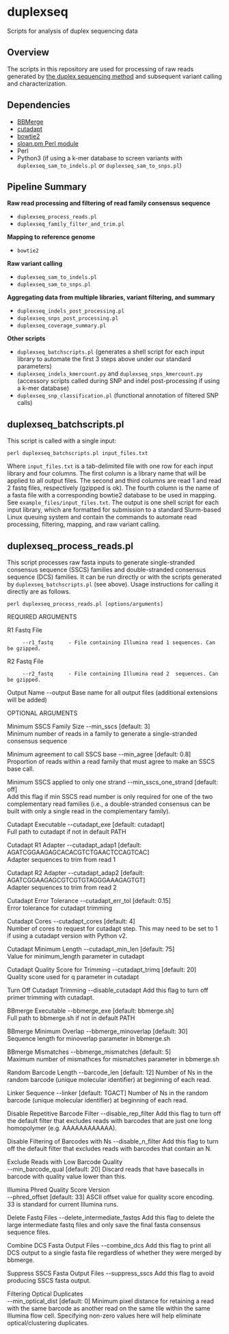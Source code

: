 # duplexseq
Scripts for analysis of duplex sequencing data


## Overview

The scripts in this repository are used for processing of raw reads generated by [the duplex sequencing method](https://www.nature.com/articles/nprot.2014.170) and subsequent variant calling and characterization.

## Dependencies

- [BBMerge](https://jgi.doe.gov/data-and-tools/bbtools/bb-tools-user-guide/bbmerge-guide/)
- [cutadapt](https://cutadapt.readthedocs.io/en/stable/)
- [bowtie2](http://bowtie-bio.sourceforge.net/bowtie2/index.shtml)
- [sloan.pm Perl module](https://github.com/dbsloan/perl_modules)
- Perl
- Python3 (if using a k-mer database to screen variants with `duplexseq_sam_to_indels.pl` or `duplexseq_sam_to_snps.pl`)

## Pipeline Summary

**Raw read processing and filtering of read family consensus sequence**
- `duplexseq_process_reads.pl`
- `duplexseq_family_filter_and_trim.pl`

**Mapping to reference genome**
- `bowtie2`

**Raw variant calling**
- `duplexseq_sam_to_indels.pl`
- `duplexseq_sam_to_snps.pl`

**Aggregating data from multiple libraries, variant filtering, and summary**
- `duplexseq_indels_post_processing.pl`
- `duplexseq_snps_post_processing.pl`
- `duplexseq_coverage_summary.pl`

**Other scripts**
- `duplexseq_batchscripts.pl` (generates a shell script for each input library to automate the first 3 steps above under our standard parameters)
- `duplexseq_indels_kmercount.py` and `duplexseq_snps_kmercount.py` (accessory scripts called during SNP and indel post-processing if using a k-mer database)
- `duplexseq_snp_classification.pl` (functional annotation of filtered SNP calls)

## duplexseq_batchscripts.pl

This script is called with a single input:

`perl duplexseq_batchscripts.pl input_files.txt`

Where `input_files.txt` is a tab-delimited file with one row for each input library and four columns. The first column is a library name that will be applied to all output files. The second and third columns are read 1 and read 2 fastq files, respectively (gzipped is ok). The fourth column is the name of a fasta file with a corresponding bowtie2 database to be used in mapping. See `example_files/input_files.txt`. The output is one shell script for each input library, which are formatted for submission to a standard Slurm-based Linux queuing system and contain the commands to automate read processing, filtering, mapping, and raw variant calling.

## duplexseq_process_reads.pl

This script processes raw fasta inputs to generate single-stranded consensus sequence (SSCS) families and double-stranded consensus sequence (DCS) families. It can be run directly or with the scripts generated by `duplexseq_batchscripts.pl` (see above). Usage instructions for calling it directly are as follows.

`perl duplexseq_process_reads.pl [options/arguments]`

   REQUIRED ARGUMENTS
   
   R1 Fastq File

         --r1_fastq     - File containing Illumina read 1 sequences. Can be gzipped.
   
   R2 Fastq File

         --r2_fastq     - File containing Illumina read 2  sequences. Can be gzipped.

   Output Name
         --output
         Base name for all output files (additional extensions will be added)
   
   
   OPTIONAL ARGUMENTS
 
   Minimum SSCS Family Size
         --min_sscs [default: 3]      
         Minimum number of reads in a family to generate a single-stranded
         consensus sequence

   Minimum agreement to call SSCS base
         --min_agree [default: 0.8]      
         Proportion of reads within a read family that must agree to make an 
         SSCS base call.

   Minimum SSCS applied to only one strand
         --min_sscs_one_strand [default: off]      
         Add this flag if min SSCS read number is only required for one of the
         two complementary read families (i.e., a double-stranded consensus can 
         be built with only a single read in the complementary family).

   Cutadapt Executable
         --cutadapt_exe [default: cutadapt]      
         Full path to cutadapt if not in default PATH

   Cutadapt R1 Adapter
         --cutadapt_adap1 [default: AGATCGGAAGAGCACACGTCTGAACTCCAGTCAC]   
         Adapter sequences to trim from read 1

   Cutadapt R2 Adapter
         --cutadapt_adap2 [default: AGATCGGAAGAGCGTCGTGTAGGGAAAGAGTGT]   
         Adapter sequences to trim from read 2

   Cutadapt Error Tolerance
         --cutadapt_err_tol [default: 0.15]   
         Error tolerance for cutadapt trimming

   Cutadapt Cores
         --cutadapt_cores [default: 4]   
         Number of cores to request for cutadapt step. This may need to be set
         to 1 if using a cutadapt version with Python v2.

   Cutadapt Minimum Length
         --cutadapt_min_len [default: 75]   
         Value for minimum_length parameter in cutadapt

   Cutadapt Quality Score for Trimming
         --cutadapt_trimq [default: 20]   
         Quality score used for q parameter in cutadapt
         
   Turn Off Cutadapt Trimming
         --disable_cutadapt 
         Add this flag to turn off primer trimming with cutadapt.

   BBmerge Executable
         --bbmerge_exe [default: bbmerge.sh]      
         Full path to bbmerge.sh if not in default PATH
         
   BBmerge Minimum Overlap
         --bbmerge_minoverlap [default: 30]   
         Sequence length for minoverlap parameter in bbmerge.sh

   BBmerge Mismatches
         --bbmerge_mismatches [default: 5]   
         Maximum number of mismathces for mismatches parameter in bbmerge.sh
   
   Random Barcode Length
         --barcode_len [default: 12] 
         Number of Ns in the random barcode (unique molecular identifier) at
         beginning of each read.

   Linker Sequence
         --linker [default: TGACT] 
         Number of Ns in the random barcode (unique molecular identifier) at
         beginning of each read.
 
   Disable Repetitive Barcode Filter
    	--disable_rep_filter
    	Add this flag to turn off the default filter that excludes reads with
    	barcodes that are just one long homopolymer (e.g. AAAAAAAAAAAA).

   Disable Filtering of Barcodes with Ns
    	--disable_n_filter
    	Add this flag to turn off the default filter that excludes reads with
    	barcodes that contain an N.

   Exclude Reads with Low Barcode Quality   
    	--min_barcode_qual [default: 20]
    	Discard reads that have basecalls in barcode with quality value lower
    	than this.
    	
   Illumina Phred Quality Score Version  
    	--phred_offset [default: 33]
    	ASCII offset value for quality score encoding. 33 is standard for
    	current Illumina runs.

   Delete Fastq Files
    	--delete_intermediate_fastqs
    	Add this flag to delete the large intermediate fastq files and only
    	save the final fasta consensus sequence files.

   Combine DCS Fasta Output Files
    	--combine_dcs
    	Add this flag to print all DCS output to a single fasta file
    	regardless of whether they were merged by bbmerge.

   Suppress SSCS Fasta Output Files
    	--suppress_sscs
    	Add this flag to avoid producing SSCS fasta output.

   Filtering Optical Duplicates    
    	--min_optical_dist [default: 0]
    	Minimum pixel distance for retaining a read with the same barcode as 
    	another read on the same tile within the same Illumina flow cell.
    	Specifying non-zero values here will help eliminate optical/clustering
    	duplicates.
                 



